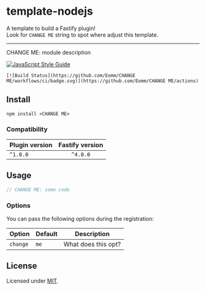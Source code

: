 # template-nodejs

A template to build a Fastify plugin!  
Look for `CHANGE ME` string to spot where adjust this template.

---

CHANGE ME: module description

[![JavaScript Style Guide](https://img.shields.io/badge/code_style-standard-brightgreen.svg)](https://standardjs.com)

```
[![Build Status](https://github.com/Eomm/CHANGE ME/workflows/ci/badge.svg)](https://github.com/Eomm/CHANGE ME/actions)

```


## Install

```
npm install <CHANGE ME>
```

### Compatibility

| Plugin version | Fastify version |
| -------------- |:---------------:|
| `^1.0.0`       | `^4.0.0`        |


## Usage

```js
// CHANGE ME: some code
```


### Options

You can pass the following options during the registration:

| Option | Default | Description |
|--------|---------|-------------|
|`change`| `me`  | What does this opt?


## License

Licensed under [MIT](./LICENSE).
